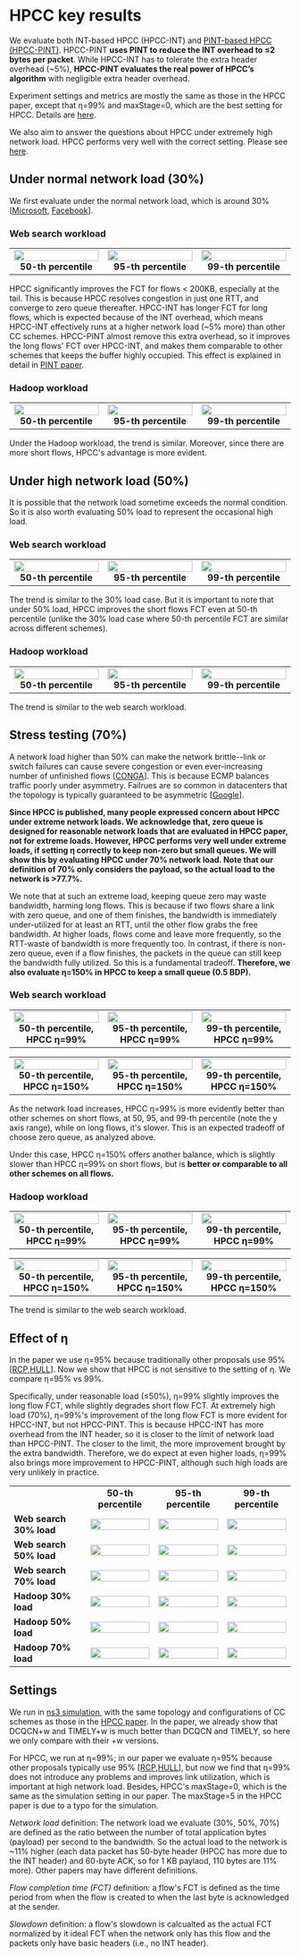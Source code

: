 # HPCC key results

We evaluate both INT-based HPCC (HPCC-INT) and [PINT-based HPCC (HPCC-PINT)](https://liyuliang001.github.io/publications/pint.pdf). HPCC-PINT **uses PINT to reduce the INT overhead to ≤2 bytes per packet**. While HPCC-INT has to tolerate the extra header overhead (~5%), **HPCC-PINT evaluates the real power of HPCC’s algorithm** with negligible extra header overhead.

Experiment settings and metrics are mostly the same as those in the HPCC paper, except that η=99% and maxStage=0, which are the best setting for HPCC. Details are [here](#settings).

We also aim to answer the questions about HPCC under extremely high network load. HPCC performs very well with the correct setting. Please see [here](#stress-testing-70).

## Under normal network load (30%)
We first evaluate under the normal network load, which is around 30% [[Microsoft](https://conferences.sigcomm.org/sigcomm/2017/files/program-kbnets/keynote-2.pdf), [Facebook](https://conferences.sigcomm.org/sigcomm/2015/pdf/papers/p123.pdf)].

### Web search workload
<table>
    <tr>
      <td align="center"><img src="figs/fct_wb30_50pct.png" width="100%"> <b>50-th percentile</b></td>
      <td align="center"><img src="figs/fct_wb30_95pct.png" width="100%"> <b>95-th percentile</b></td>
      <td align="center"><img src="figs/fct_wb30_99pct.png" width="100%"> <b>99-th percentile</b></td>
    </tr>
</table>

HPCC significantly improves the FCT for flows < 200KB, especially at the tail. This is because HPCC resolves congestion in just one RTT, and converge to zero queue thereafter. HPCC-INT has longer FCT for long flows, which is expected because of the INT overhead, which means HPCC-INT effectively runs at a higher network load (~5% more) than other CC schemes. HPCC-PINT almost remove this extra overhead, so it improves the long flows' FCT over HPCC-INT, and makes them comparable to other schemes that keeps the buffer highly occupied. This effect is explained in detail in [PINT paper](https://liyuliang001.github.io/publications/pint.pdf).

### Hadoop workload
<table>
    <tr>
      <td align="center"><img src="figs/fct_fb30_50pct.png" width="100%"> <b>50-th percentile</b></td>
      <td align="center"><img src="figs/fct_fb30_95pct.png" width="100%"> <b>95-th percentile</b></td>
      <td align="center"><img src="figs/fct_fb30_99pct.png" width="100%"> <b>99-th percentile</b></td>
    </tr>
</table>


Under the Hadoop workload, the trend is similar. Moreover, since there are more short flows, HPCC's advantage is more evident.

## Under high network load (50%)
It is possible that the network load sometime exceeds the normal condition. So it is also worth evaluating 50% load to represent the occasional high load.

### Web search workload
<table>
    <tr>
      <td align="center"><img src="figs/fct_wb50_50pct.png" width="100%"> <b>50-th percentile</b></td>
      <td align="center"><img src="figs/fct_wb50_95pct.png" width="100%"> <b>95-th percentile</b></td>
      <td align="center"><img src="figs/fct_wb50_99pct.png" width="100%"> <b>99-th percentile</b></td>
    </tr>
</table>

The trend is similar to the 30% load case. But it is important to note that under 50% load, HPCC improves the short flows FCT even at 50-th percentile (unlike the 30% load case where 50-th percentile FCT are similar across different schemes).

### Hadoop workload
<table>
    <tr>
      <td align="center"><img src="figs/fct_fb50_50pct.png" width="100%"> <b>50-th percentile</b></td>
      <td align="center"><img src="figs/fct_fb50_95pct.png" width="100%"> <b>95-th percentile</b></td>
      <td align="center"><img src="figs/fct_fb50_99pct.png" width="100%"> <b>99-th percentile</b></td>
    </tr>
</table>

The trend is similar to the web search workload.

## Stress testing (70%)
A network load higher than 50% can make the network brittle--link or switch failures can cause severe congestion or even ever-increasing number of unfinished flows [[CONGA](https://people.csail.mit.edu/alizadeh/papers/conga-sigcomm14.pdf)]. This is because ECMP balances traffic poorly under asymmetry. Failrues are so common in datacenters that the topology is typically guaranteed to be asymmetric [[Google](http://www.sysnet.ucsd.edu/sysnet/miscpapers/wcmp-eurosys-final.pdf)].

**Since HPCC is published, many people expressed concern about HPCC under extreme network loads. We acknowledge that, zero queue is designed for reasonable network loads that are evaluated in HPCC paper, not for extreme loads. However, HPCC performs very well under extreme loads, if setting η correctly to keep non-zero but small queues. We will show this by evaluating HPCC under 70% network load. Note that our definition of 70% only considers the payload, so the actual load to the network is >77.7%.**

We note that at such an extreme load, keeping queue zero may waste bandwidth, harming long flows. This is because if two flows share a link with zero queue, and one of them finishes, the bandwidth is immediately under-utilized for at least an RTT, until the other flow grabs the free bandwidth. At higher loads, flows come and leave more frequently, so the RTT-waste of bandwidth is more frequently too. In contrast, if there is non-zero queue, even if a flow finishes, the packets in the queue can still keep the bandwidth fully utilized. So this is a fundamental tradeoff.  **Therefore, we also evaluate η=150% in HPCC to keep a small queue (0.5 BDP).**


### Web search workload
<table>
    <tr>
      <td align="center"><img src="figs/fct_wb70_50pct.png" width="100%"> <b>50-th percentile, HPCC η=99%</b></td>
      <td align="center"><img src="figs/fct_wb70_95pct.png" width="100%"> <b>95-th percentile, HPCC η=99%</b></td>
      <td align="center"><img src="figs/fct_wb70_99pct.png" width="100%"> <b>99-th percentile, HPCC η=99%</b></td>
    </tr>
</table>

<table>
    <tr>
      <td align="center"><img src="figs/fct_wb70_utgt150_50pct.png" width="100%"> <b>50-th percentile, HPCC η=150%</b></td>
      <td align="center"><img src="figs/fct_wb70_utgt150_95pct.png" width="100%"> <b>95-th percentile, HPCC η=150%</b></td>
      <td align="center"><img src="figs/fct_wb70_utgt150_99pct.png" width="100%"> <b>99-th percentile, HPCC η=150%</b></td>
    </tr>
</table>

As the network load increases, HPCC η=99% is more evidently better than other schemes on short flows, at 50, 95, and 99-th percentile (note the y axis range), while on long flows, it's slower. This is an expected tradeoff of choose zero queue, as analyzed above.

Under this case, HPCC η=150% offers another balance, which is slightly slower than HPCC η=99% on short flows, but is **better or comparable to all other schemes on all flows.** 


### Hadoop workload
<table>
    <tr>
      <td align="center"><img src="figs/fct_fb70_50pct.png" width="100%"> <b>50-th percentile, HPCC η=99%</b></td>
      <td align="center"><img src="figs/fct_fb70_95pct.png" width="100%"> <b>95-th percentile, HPCC η=99%</b></td>
      <td align="center"><img src="figs/fct_fb70_99pct.png" width="100%"> <b>99-th percentile, HPCC η=99%</b></td>
    </tr>
</table>

<table>
    <tr>
      <td align="center"><img src="figs/fct_fb70_utgt150_50pct.png" width="100%"> <b>50-th percentile, HPCC η=150%</b></td>
      <td align="center"><img src="figs/fct_fb70_utgt150_95pct.png" width="100%"> <b>95-th percentile, HPCC η=150%</b></td>
      <td align="center"><img src="figs/fct_fb70_utgt150_99pct.png" width="100%"> <b>99-th percentile, HPCC η=150%</b></td>
    </tr>
</table>

The trend is similar to the web search workload.

## Effect of η
In the paper we use η=95% because traditionally other proposals use 95% [[RCP](http://yuba.stanford.edu/~nanditad/thesis-NanditaD.pdf),[HULL](https://www.usenix.org/system/files/conference/nsdi12/nsdi12-final187.pdf)]. Now we show that HPCC is not sensitive to the setting of η. We compare η=95% vs 99%.

Specifically, under reasonable load (≤50%), η=99% slightly improves the long flow FCT, while slightly degrades short flow FCT. At extremely high load (70%), η=99%'s improvement of the long flow FCT is more evident for HPCC-INT, but not HPCC-PINT. This is because HPCC-INT has more overhead from the INT header, so it is closer to the limit of network load than HPCC-PINT. The closer to the limit, the more improvement brought by the extra bandwidth. Therefore, we do expect at even higher loads, η=99% also brings more improvement to HPCC-PINT, although such high loads are very unlikely in practice.

<table>
    <tr>
        <td></td>
        <td align="center"><b>50-th percentile</b></td>
        <td align="center"><b>95-th percentile</b></td>
        <td align="center"><b>99-th percentile</b></td>
    </tr>
    <tr>
        <td><b>Web search 30% load</b></td>
        <td align="center"><img src="figs/fct_wb30_diffUtgt_50pct.png" width="100%"> </td>
        <td align="center"><img src="figs/fct_wb30_diffUtgt_95pct.png" width="100%"> </td>
        <td align="center"><img src="figs/fct_wb30_diffUtgt_99pct.png" width="100%"> </td>
    </tr>
    <tr>
        <td><b>Web search 50% load</b></td>
        <td><img src="figs/fct_wb50_diffUtgt_50pct.png" width="100%"></td>
        <td><img src="figs/fct_wb50_diffUtgt_95pct.png" width="100%"></td>
        <td><img src="figs/fct_wb50_diffUtgt_99pct.png" width="100%"></td>
    </tr>
    <tr>
        <td><b>Web search 70% load</b></td>
        <td><img src="figs/fct_wb70_diffUtgt_50pct.png" width="100%"></td>
        <td><img src="figs/fct_wb70_diffUtgt_95pct.png" width="100%"></td>
        <td><img src="figs/fct_wb70_diffUtgt_99pct.png" width="100%"></td>
    </tr>
    <tr>
        <td><b>Hadoop 30% load</b></td>
        <td><img src="figs/fct_fb30_diffUtgt_50pct.png" width="100%"></td>
        <td><img src="figs/fct_fb30_diffUtgt_95pct.png" width="100%"></td>
        <td><img src="figs/fct_fb30_diffUtgt_99pct.png" width="100%"></td>
    </tr>
    <tr>
        <td><b>Hadoop 50% load</b></td>
        <td><img src="figs/fct_fb50_diffUtgt_50pct.png" width="100%"></td>
        <td><img src="figs/fct_fb50_diffUtgt_95pct.png" width="100%"></td>
        <td><img src="figs/fct_fb50_diffUtgt_99pct.png" width="100%"></td>
    </tr>
    <tr>
        <td><b>Hadoop 70% load</b></td>
        <td><img src="figs/fct_fb70_diffUtgt_50pct.png" width="100%"></td>
        <td><img src="figs/fct_fb70_diffUtgt_95pct.png" width="100%"></td>
        <td><img src="figs/fct_fb70_diffUtgt_99pct.png" width="100%"></td>
    </tr>
</table>

## Settings
We run in [ns3 simulation](https://github.com/alibaba-edu/High-Precision-Congestion-Control), with the same topology and configurations of CC schemes as those in the [HPCC paper](https://liyuliang001.github.io/publications/hpcc.pdf). In the paper, we already show that DCQCN+w and TIMELY+w is much better than DCQCN and TIMELY, so here we only compare with their +w versions. 

For HPCC, we run at η=99%; in our paper we evaluate η=95% because other proposals typically use 95% [[RCP](http://yuba.stanford.edu/~nanditad/thesis-NanditaD.pdf),[HULL](https://www.usenix.org/system/files/conference/nsdi12/nsdi12-final187.pdf)], but now we find that η=99% does not introduce any problems and improves link utilization, which is important at high network load. Besides, HPCC's maxStage=0, which is the same as the simulation setting in our paper. The maxStage=5 in the HPCC paper is due to a typo for the simulation.

*Network load* definition: The network load we evaluate (30%, 50%, 70%) are defined as the ratio between the number of total application bytes (payload) per second to the bandwidth. So the actual load to the network is ~11% higher (each data packet has 50-byte header (HPCC has more due to the INT header) and 60-byte ACK, so for 1 KB paylaod, 110 bytes are 11% more). Other papers may have different definitions.

*Flow completion time (FCT)* definition: a flow's FCT is defined as the time period from when the flow is created to when the last byte is acknowledged at the sender.

*Slowdown* definition: a flow's slowdown is calcualted as the actual FCT normalized by it ideal FCT when the network only has this flow and the packets only have basic headers (i.e., no INT header).
